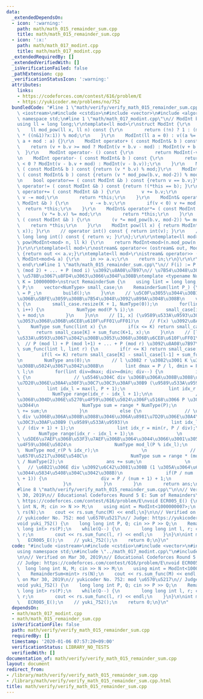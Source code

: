 ```yaml
---
data:
  _extendedDependsOn:
  - icon: ':warning:'
    path: math/math_015_remainder_sum.cpp
    title: math/math_015_remainder_sum.cpp
  - icon: ':x:'
    path: math/math_017_modint.cpp
    title: math/math_017_modint.cpp
  _extendedRequiredBy: []
  _extendedVerifiedWith: []
  _isVerificationFailed: false
  _pathExtension: cpp
  _verificationStatusIcon: ':warning:'
  attributes:
    links:
    - https://codeforces.com/contest/616/problem/E
    - https://yukicoder.me/problems/no/752
  bundledCode: "#line 1 \"math/verify/verify_math_015_remainder_sum.cpp\"\n#include\
    \ <iostream>\n#include <cstdio>\n#include <vector>\n#include <algorithm>\nusing\
    \ namespace std;\n#line 1 \"math/math_017_modint.cpp\"\n// ModInt begin\r\n\r\n\
    using ll = long long;\r\ntemplate<ll mod>\r\nstruct ModInt {\r\n    ll v;\r\n\
    \    ll mod_pow(ll x, ll n) const {\r\n        return (!n) ? 1 : (mod_pow((x*x)%mod,n/2)\
    \ * ((n&1)?x:1)) % mod;\r\n    }\r\n    ModInt(ll a = 0) : v((a %= mod) < 0 ?\
    \ a + mod : a) {}\r\n    ModInt operator+ ( const ModInt& b ) const {\r\n    \
    \    return (v + b.v >= mod ? ModInt(v + b.v - mod) : ModInt(v + b.v));\r\n  \
    \  }\r\n    ModInt operator- () const {\r\n        return ModInt(-v);\r\n    }\r\
    \n    ModInt operator- ( const ModInt& b ) const {\r\n        return (v - b.v\
    \ < 0 ? ModInt(v - b.v + mod) : ModInt(v - b.v));\r\n    }\r\n    ModInt operator*\
    \ ( const ModInt& b ) const {return (v * b.v) % mod;}\r\n    ModInt operator/\
    \ ( const ModInt& b ) const {return (v * mod_pow(b.v, mod-2)) % mod;}\r\n    \r\
    \n    bool operator== ( const ModInt &b ) const {return v == b.v;}\r\n    bool\
    \ operator!= ( const ModInt &b ) const {return !(*this == b); }\r\n    ModInt&\
    \ operator+= ( const ModInt &b ) {\r\n        v += b.v;\r\n        if(v >= mod)\
    \ v -= mod;\r\n        return *this;\r\n    }\r\n    ModInt& operator-= ( const\
    \ ModInt &b ) {\r\n        v -= b.v;\r\n        if(v < 0) v += mod;\r\n      \
    \  return *this;\r\n    }\r\n    ModInt& operator*= ( const ModInt &b ) {\r\n\
    \        (v *= b.v) %= mod;\r\n        return *this;\r\n    }\r\n    ModInt& operator/=\
    \ ( const ModInt &b ) {\r\n        (v *= mod_pow(b.v, mod-2)) %= mod;\r\n    \
    \    return *this;\r\n    }\r\n    ModInt pow(ll x) { return ModInt(mod_pow(v,\
    \ x)); }\r\n    // operator int() const { return int(v); }\r\n    // operator\
    \ long long int() const { return v; }\r\n};\r\n\r\ntemplate<ll mod>\r\nModInt<mod>\
    \ pow(ModInt<mod> n, ll k) {\r\n    return ModInt<mod>(n.mod_pow(n.v, k));\r\n\
    }\r\n\r\ntemplate<ll mod>\r\nostream& operator<< (ostream& out, ModInt<mod> a)\
    \ {return out << a.v;}\r\ntemplate<ll mod>\r\nistream& operator>> (istream& in,\
    \ ModInt<mod>& a) {\r\n    in >> a.v;\r\n    return in;\r\n}\r\n\r\n// ModInt\
    \ end\r\n#line 1 \"math/math_015_remainder_sum.cpp\"\n// F(i) := P (mod 1) + P\
    \ (mod 2) + ... + P (mod i) \u3092\u8A08\u7B97\n// \u7B54\u3048\u306F NumType\
    \ \u578B\u3067\u8FD4\u3063\u3066\u304F\u308B\ntemplate <typename NumType, int\
    \ K = 10000000>\nstruct RemainderSum {\n    using lint = long long;\n    lint\
    \ P;\n    vector<NumType> small_case;\n    RemainderSum(lint P_) {\n        P\
    \ = P_;\n        build();\n    }\n\n    // \u5C0F\u3055\u3044\u30B1\u30FC\u30B9\
    \u306B\u5BFE\u3059\u308B\u7B54\u3048\u3092\u899A\u3048\u308B\n    void build()\
    \ {\n        small_case.resize(K + 1, NumType(0));\n        for(lint i=1; i<=K;\
    \ i++) {\n            NumType mod(P % i);\n            small_case[i] = small_case[i-1]\
    \ + mod;\n        }\n    }\n\n    // [1, x] (\u9589\u533A\u9593\u3067\u3042\u308B\
    \u3053\u3068\u306B\u6CE8\u610F\uFF01\uFF01)\n    // F(x) \u3092\u8A08\u7B97 \n\
    \    NumType sum_func(lint x) {\n        if(x <= K) return small_case[x];\n  \
    \      return small_case[K] + sum_func(K+1, x);\n    }\n\n    // [l, r] (\u9589\
    \u533A\u9593\u3067\u3042\u308B\u3053\u3068\u306B\u6CE8\u610F\uFF01\uFF01)\n  \
    \  // P (mod l) + P (mod l+1) + ... + P (mod r) \u3092\u8A08\u7B97\n    NumType\
    \ sum_func(lint l, lint r) {\n        if(r <= K) return small_case[r] - small_case[l-1];\n\
    \        if(l <= K) return small_case[K] - small_case[l-1] + sum_func(K+1, r);\n\
    \n        NumType ans(0);\n        // l \u3082 r \u3082\u3001 K \u3092\u8D85\u3048\
    \u308B\u5024\u3067\u3042\u308B\n        lint dmax = P / l, dmin = P / r, num =\
    \ l;\n        for(lint div=dmax; div>=dmin; div--) {\n            if(div == 0)\
    \ {\n                // \u5546\u304C div \u306B\u306A\u308B\u3088\u3046\u306A\u8981\
    \u7D20\u306E\u30A4\u30F3\u30C7\u30C3\u30AF\u30B9 (\u9589\u533A\u9593)\n      \
    \          lint idx_l = max(l, P + 1);\n                lint idx_r = r;\n    \
    \            NumType range(idx_r - idx_l + 1);\n\n                // \u3053\u306E\
    \u3068\u304D\u306E\u5270\u4F59\u306E\u5024\u306F\u5168\u3066 P \u306B\u7B49\u3057\
    \u3044\n                NumType sum = range * NumType(P);\n                ans\
    \ += sum;\n            }\n            else {\n                // \u5546\u304C\
    \ div \u306B\u306A\u308B\u3088\u3046\u306A\u8981\u7D20\u306E\u30A4\u30F3\u30C7\
    \u30C3\u30AF\u30B9 (\u9589\u533A\u9593)\n                lint idx_l = max(l, P\
    \ / (div + 1) + 1);\n                lint idx_r = min(r, P / div);\n         \
    \       NumType range(idx_r - idx_l + 1);\n                \n                //\
    \ \u5DE6\u7AEF\u3068\u53F3\u7AEF\u306B\u3064\u3044\u3066\u3001\u305D\u306E\u5270\
    \u4F59\u306E\u5024\n                NumType mod_l(P % idx_l);\n              \
    \  NumType mod_r(P % idx_r);\n                \n                // \u7B49\u5DEE\
    \u6570\u5217\u306E\u548C\n                NumType sum = range * (mod_l + mod_r)\
    \ / NumType(2);\n                ans += sum;\n                \n             \
    \   // \u6B21\u306E div \u3092\u6C42\u3081\u308B (1 \u305A\u3064\u6E1B\u3089\u306A\
    \u3044\u5834\u5408\u304C\u3042\u308B)\n                if(P / num != P / (num\
    \ + 1)) {\n                    div = P / (num + 1) + 1;\n                    num++;\n\
    \                }\n            }\n        }\n        return ans;\n    }\n};\n\
    #line 8 \"math/verify/verify_math_015_remainder_sum.cpp\"\n\n// Verified on Mar\
    \ 30, 2019\n// Educational Codeforces Round 5 E: Sum of Remainders\n// Judge:\
    \ https://codeforces.com/contest/616/problem/E\nvoid ECR005_E() {\n    long long\
    \ int N, M; cin >> N >> M;\n    using mint = ModInt<1000000007>;\n    RemainderSum<mint>\
    \ rs(N);\n    cout << rs.sum_func(M) << endl;\n}\n\n// Verified on Mar 30, 2019\n\
    // yukicoder No. 752: mod \u6570\u5217\n// Judge: https://yukicoder.me/problems/no/752\n\
    void yuki_752() {\n    long long int P, Q; cin >> P >> Q;\n    RemainderSum<long\
    \ long int> rs(P);\n    while(Q--) {\n        long long int l, r; cin >> l >>\
    \ r;\n        cout << rs.sum_func(l, r) << endl;\n    }\n}\n\nint main() {\n \
    \   ECR005_E();\n    // yuki_752();\n    return 0;\n}\n"
  code: "#include <iostream>\n#include <cstdio>\n#include <vector>\n#include <algorithm>\n\
    using namespace std;\n#include \"../math_017_modint.cpp\"\n#include \"../math_015_remainder_sum.cpp\"\
    \n\n// Verified on Mar 30, 2019\n// Educational Codeforces Round 5 E: Sum of Remainders\n\
    // Judge: https://codeforces.com/contest/616/problem/E\nvoid ECR005_E() {\n  \
    \  long long int N, M; cin >> N >> M;\n    using mint = ModInt<1000000007>;\n\
    \    RemainderSum<mint> rs(N);\n    cout << rs.sum_func(M) << endl;\n}\n\n// Verified\
    \ on Mar 30, 2019\n// yukicoder No. 752: mod \u6570\u5217\n// Judge: https://yukicoder.me/problems/no/752\n\
    void yuki_752() {\n    long long int P, Q; cin >> P >> Q;\n    RemainderSum<long\
    \ long int> rs(P);\n    while(Q--) {\n        long long int l, r; cin >> l >>\
    \ r;\n        cout << rs.sum_func(l, r) << endl;\n    }\n}\n\nint main() {\n \
    \   ECR005_E();\n    // yuki_752();\n    return 0;\n}\n"
  dependsOn:
  - math/math_017_modint.cpp
  - math/math_015_remainder_sum.cpp
  isVerificationFile: false
  path: math/verify/verify_math_015_remainder_sum.cpp
  requiredBy: []
  timestamp: '2020-01-06 07:57:20+09:00'
  verificationStatus: LIBRARY_NO_TESTS
  verifiedWith: []
documentation_of: math/verify/verify_math_015_remainder_sum.cpp
layout: document
redirect_from:
- /library/math/verify/verify_math_015_remainder_sum.cpp
- /library/math/verify/verify_math_015_remainder_sum.cpp.html
title: math/verify/verify_math_015_remainder_sum.cpp
---
```

